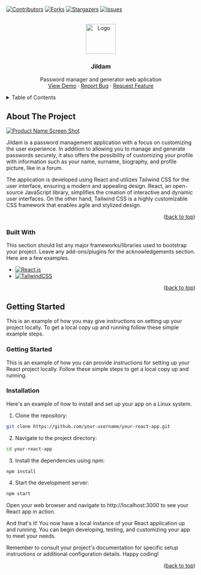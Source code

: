 <!-- Improved compatibility of back to top link: See: https://github.com/othneildrew/Best-README-Template/pull/73 -->
<a name="readme-top"></a>
<!--
*** Thanks for checking out the Best-README-Template. If you have a suggestion
*** that would make this better, please fork the repo and create a pull request
*** or simply open an issue with the tag "enhancement".
*** Don't forget to give the project a star!
*** Thanks again! Now go create something AMAZING! :D
-->



<!-- PROJECT SHIELDS -->
<!--
*** I'm using markdown "reference style" links for readability.
*** Reference links are enclosed in brackets [ ] instead of parentheses ( ).
*** See the bottom of this document for the declaration of the reference variables
*** for contributors-url, forks-url, etc. This is an optional, concise syntax you may use.
*** https://www.markdownguide.org/basic-syntax/#reference-style-links
-->
[![Contributors][contributors-shield]][contributors-url]
[![Forks][forks-shield]][forks-url]
[![Stargazers][stars-shield]][stars-url]
[![Issues][issues-shield]][issues-url]


<!-- PROJECT LOGO -->
<br />
<div align="center">
  <a target="_blank" href="https://github.com/JorgePeniaranda/Jildam.js">
    <img src="https://github.com/MaximoBrandi/Jildam/blob/main/public/assets/img/jildam_icon.png" alt="Logo" width="80" height="80">
  </a>

  <h3 align="center">Jildam</h3>

  <p align="center">
    Password manager and generator web aplication
    <br />
    <a target="_blank" href="https://www.google.com">View Demo</a>
    ·
    <a href="https://github.com/JorgePeniaranda/Jildam.js/pulls">Report Bug</a>
    ·
    <a href="https://github.com/JorgePeniaranda/Jildam.js/pulls">Request Feature</a>
  </p>
</div>



<!-- TABLE OF CONTENTS -->
<details>
  <summary>Table of Contents</summary>
  <ol>
    <li>
      <a href="#about-the-project">About The Project</a>
      <ul>
        <li><a href="#built-with">Built With</a></li>
      </ul>
    </li>
    <li>
      <a href="#getting-started">Getting Started</a>
      <ul>
        <li><a href="#installation">Installation</a></li>
      </ul>
    </li>
    <li><a href="#roadmap">Roadmap</a></li>
    <li><a href="#contributing">Contributing</a></li>
    <li><a href="#license">License</a></li>
  </ol>
</details>



<!-- ABOUT THE PROJECT -->
## About The Project

[![Product Name Screen Shot][product-screenshot]](https://www.google.com)

Jildam is a password management application with a focus on customizing the user experience. In addition to allowing you to manage and generate passwords securely, it also offers the possibility of customizing your profile with information such as your name, surname, biography, and profile picture, like in a forum.

The application is developed using React and utilizes Tailwind CSS for the user interface, ensuring a modern and appealing design. React, an open-source JavaScript library, simplifies the creation of interactive and dynamic user interfaces. On the other hand, Tailwind CSS is a highly customizable CSS framework that enables agile and stylized design.

<p align="right">(<a href="#readme-top">back to top</a>)</p>



### Built With

This section should list any major frameworks/libraries used to bootstrap your project. Leave any add-ons/plugins for the acknowledgements section. Here are a few examples.

* [![React.js][React.js]][React-url]
* [![TailwindCSS][TailwindCSS]][TailwindCSS-url]

<p align="right">(<a href="#readme-top">back to top</a>)</p>



<!-- GETTING STARTED -->
## Getting Started

This is an example of how you may give instructions on setting up your project locally.
To get a local copy up and running follow these simple example steps.


### Getting Started
This is an example of how you can provide instructions for setting up your React project locally. Follow these simple steps to get a local copy up and running.

### Installation
Here's an example of how to install and set up your app on a Linux system.

1. Clone the repository:
```sh
git clone https://github.com/your-username/your-react-app.git
```

2. Navigate to the project directory:
```sh
cd your-react-app
```

3. Install the dependencies using npm:
```sh
npm install
```

4. Start the development server:
```sh
npm start
```
Open your web browser and navigate to http://localhost:3000 to see your React app in action.

And that's it! You now have a local instance of your React application up and running. You can begin developing, testing, and customizing your app to meet your needs.

Remember to consult your project's documentation for specific setup instructions or additional configuration details. Happy coding!

<p align="right">(<a href="#readme-top">back to top</a>)</p>



<!-- MARKDOWN LINKS & IMAGES -->
<!-- https://www.markdownguide.org/basic-syntax/#reference-style-links -->
[contributors-shield]: https://img.shields.io/github/contributors/jorgepeniaranda/jildam.js.svg?style=for-the-badge
[contributors-url]: https://github.com/JorgePeniaranda/Jildam.js/graphs/contributors
[forks-shield]: https://img.shields.io/github/forks/jorgepeniaranda/jildam.js.svg?style=for-the-badge
[forks-url]: https://github.com/maximobrandi/jildam/network/members
[stars-shield]: https://img.shields.io/github/stars/jorgepeniaranda/jildam.js.svg?style=for-the-badge
[stars-url]: https://github.com/maximobrandi/jildam/stargazers
[issues-shield]: https://img.shields.io/github/issues/jorgepeniaranda/jildam.js.svg?style=for-the-badge
[issues-url]: https://github.com/maximobrandi/jildam/issues
[product-screenshot]: https://github.com/jorgepeniaranda/jildam.js/jildam_example.png
[React.js]: https://img.shields.io/badge/React-20232A?style=for-the-badge&logo=react&logoColor=61DAFB
[React-url]: https://reactjs.org/
[TailwindCSS]: https://img.shields.io/badge/Tailwind_CSS-38B2AC?style=for-the-badge&logo=tailwind-css&logoColor=white
[TailwindCSS-url]: https://tailwindcss.com/
